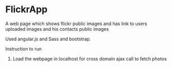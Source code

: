 FlickrApp
=========

A web page which shows flickr public images and has link to users uploaded images and his contacts public images

Used angular.js and Sass and bootstrap.

Instruction to run

1. Load the webpage in localhost for cross domain ajax call to fetch photos
